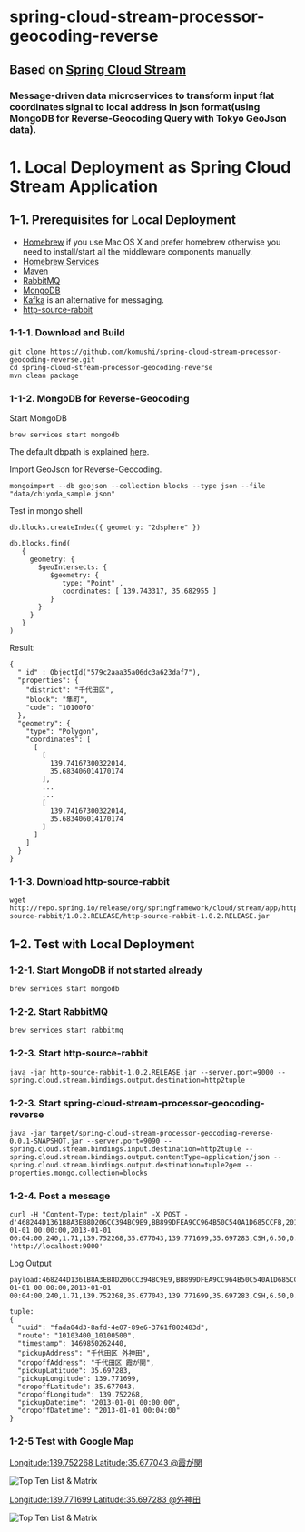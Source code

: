 # spring-cloud-stream-processor-geocoding-reverse
## Based on [Spring Cloud Stream](https://cloud.spring.io/spring-cloud-stream/) 
### Message-driven data microservices to transform input flat coordinates signal to local address in json format(using MongoDB for Reverse-Geocoding Query with Tokyo GeoJson data).

# 1. Local Deployment as Spring Cloud Stream Application

## 1-1. Prerequisites for Local Deployment

* [Homebrew](http://brew.sh/) if you use Mac OS X and prefer homebrew otherwise you need to install/start all the middleware components manually.
* [Homebrew Services](https://github.com/Homebrew/homebrew-services)
* [Maven](http://brewformulas.org/Maven)
* [RabbitMQ](http://brewformulas.org/Rabbitmq)
* [MongoDB](http://brewformulas.org/Mongodb)
* [Kafka](http://brewformulas.org/Kafka) is an alternative for messaging.
* [http-source-rabbit](http://repo.spring.io/release/org/springframework/cloud/stream/app/http-source-rabbit/)

### 1-1-1. Download and Build

```
git clone https://github.com/komushi/spring-cloud-stream-processor-geocoding-reverse.git
cd spring-cloud-stream-processor-geocoding-reverse
mvn clean package
```

### 1-1-2. MongoDB for Reverse-Geocoding

Start MongoDB
```
brew services start mongodb
```
The default dbpath is explained [here](https://gist.github.com/subfuzion/9630872).

Import GeoJson for Reverse-Geocoding.
```
mongoimport --db geojson --collection blocks --type json --file "data/chiyoda_sample.json"
```

Test in mongo shell
```
db.blocks.createIndex({ geometry: "2dsphere" })

db.blocks.find(
   {
     geometry: {
       $geoIntersects: {
          $geometry: {
             type: "Point" ,
             coordinates: [ 139.743317, 35.682955 ]
          }
       }
     }
   }
)
```

Result:
```
{
  "_id" : ObjectId("579c2aaa35a06dc3a623daf7"),
  "properties": {
    "district": "千代田区",
    "block": "隼町",
    "code": "1010070"
  },
  "geometry": {
    "type": "Polygon",
    "coordinates": [
      [
        [
          139.74167300322014,
          35.683406014170174
        ],
        ...
        ...
        [
          139.74167300322014,
          35.683406014170174
        ]
      ]
    ]
  }
}
```



### 1-1-3. Download http-source-rabbit
```
wget http://repo.spring.io/release/org/springframework/cloud/stream/app/http-source-rabbit/1.0.2.RELEASE/http-source-rabbit-1.0.2.RELEASE.jar
```

## 1-2. Test with Local Deployment

### 1-2-1. Start MongoDB if not started already
```
brew services start mongodb
```

### 1-2-2. Start RabbitMQ
```
brew services start rabbitmq
```

### 1-2-3. Start http-source-rabbit
```
java -jar http-source-rabbit-1.0.2.RELEASE.jar --server.port=9000 --spring.cloud.stream.bindings.output.destination=http2tuple
```

### 1-2-3. Start spring-cloud-stream-processor-geocoding-reverse
```
java -jar target/spring-cloud-stream-processor-geocoding-reverse-0.0.1-SNAPSHOT.jar --server.port=9090 --spring.cloud.stream.bindings.input.destination=http2tuple --spring.cloud.stream.bindings.output.contentType=application/json --spring.cloud.stream.bindings.output.destination=tuple2gem --properties.mongo.collection=blocks
```

### 1-2-4. Post a message

```
curl -H "Content-Type: text/plain" -X POST -d'468244D1361B8A3EB8D206CC394BC9E9,BB899DFEA9CC964B50C540A1D685CCFB,2013-01-01 00:00:00,2013-01-01 00:04:00,240,1.71,139.752268,35.677043,139.771699,35.697283,CSH,6.50,0.50,0.50,0.00,0.00,7.50' 'http://localhost:9000'
```

Log Output
```
payload:468244D1361B8A3EB8D206CC394BC9E9,BB899DFEA9CC964B50C540A1D685CCFB,2013-01-01 00:00:00,2013-01-01 00:04:00,240,1.71,139.752268,35.677043,139.771699,35.697283,CSH,6.50,0.50,0.50,0.00,0.00,7.50

tuple:
{
  "uuid": "fada04d3-8afd-4e07-89e6-3761f802483d",
  "route": "10103400_10100500",
  "timestamp": 1469850262440,
  "pickupAddress": "千代田区 外神田",
  "dropoffAddress": "千代田区 霞が関",
  "pickupLatitude": 35.697283,
  "pickupLongitude": 139.771699,
  "dropoffLatitude": 35.677043,
  "dropoffLongitude": 139.752268,
  "pickupDatetime": "2013-01-01 00:00:00",
  "dropoffDatetime": "2013-01-01 00:04:00"
}
```

### 1-2-5 Test with Google Map
[Longitude:139.752268 Latitude:35.677043 @霞が関](https://www.google.co.jp/maps/place/35.677043,139.752268)

![Top Ten List & Matrix](https://rawgit.com/komushi/spring-cloud-stream-processor-geocoding-reverse/master/image/kasumigaseki.png)

[Longitude:139.771699 Latitude:35.697283 @外神田](https://www.google.co.jp/maps/place/35.697283,139.771699)

![Top Ten List & Matrix](https://rawgit.com/komushi/spring-cloud-stream-processor-geocoding-reverse/master/image/sotokanda.png)